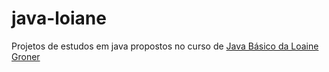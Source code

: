 # java-loiane
Projetos de estudos em java propostos no curso de [Java Básico da Loaine Groner](https://loiane.training/curso/java-basico)
